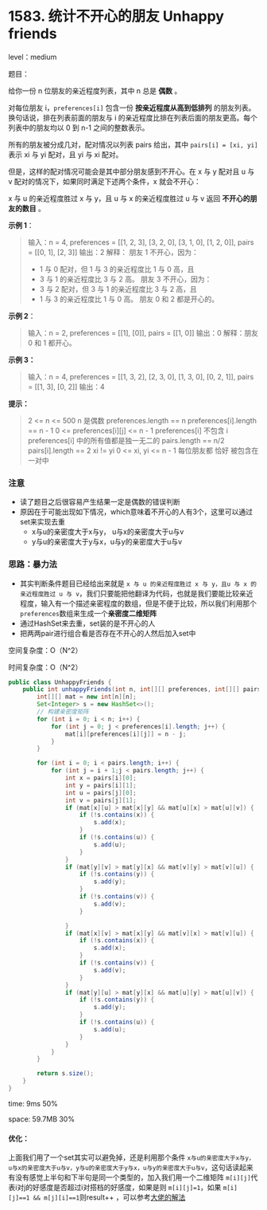 # 1583. 统计不开心的朋友 Unhappy friends

level：medium

题目：

给你一份 n 位朋友的亲近程度列表，其中 n 总是 **偶数** 。

对每位朋友 i，`preferences[i]` 包含一份 **按亲近程度从高到低排列** 的朋友列表。换句话说，排在列表前面的朋友与 i 的亲近程度比排在列表后面的朋友更高。每个列表中的朋友均以 0 到 n-1 之间的整数表示。

所有的朋友被分成几对，配对情况以列表 pairs 给出，其中 `pairs[i] = [xi, yi]` 表示 xi 与 yi 配对，且 yi 与 xi 配对。

但是，这样的配对情况可能会是其中部分朋友感到不开心。在 x 与 y 配对且 u 与 v 配对的情况下，如果同时满足下述两个条件，x 就会不开心：

x 与 u 的亲近程度胜过 x 与 y，且
u 与 x 的亲近程度胜过 u 与 v
返回 **不开心的朋友的数目** 。

**示例 1**：

> 输入：n = 4, preferences = [[1, 2, 3], [3, 2, 0], [3, 1, 0], [1, 2, 0]], pairs = [[0, 1], [2, 3]]
> 输出：2
> 解释：
> 朋友 1 不开心，因为：
>
> - 1 与 0 配对，但 1 与 3 的亲近程度比 1 与 0 高，且
> - 3 与 1 的亲近程度比 3 与 2 高。
>   朋友 3 不开心，因为：
> - 3 与 2 配对，但 3 与 1 的亲近程度比 3 与 2 高，且
> - 1 与 3 的亲近程度比 1 与 0 高。
>   朋友 0 和 2 都是开心的。

**示例 2**：

> 输入：n = 2, preferences = [[1], [0]], pairs = [[1, 0]]
> 输出：0
> 解释：朋友 0 和 1 都开心。

**示例 3：**

> 输入：n = 4, preferences = [[1, 3, 2], [2, 3, 0], [1, 3, 0], [0, 2, 1]], pairs = [[1, 3], [0, 2]]
> 输出：4

**提示：**

> 2 <= n <= 500
> n 是偶数
> preferences.length == n
> preferences[i].length == n - 1
> 0 <= preferences[i][j] <= n - 1
> preferences[i] 不包含 i
> preferences[i] 中的所有值都是独一无二的
> pairs.length == n/2
> pairs[i].length == 2
> xi != yi
> 0 <= xi, yi <= n - 1
> 每位朋友都 恰好 被包含在一对中



### 注意

- 读了题目之后很容易产生结果一定是偶数的错误判断
- 原因在于可能出现如下情况，which意味着不开心的人有3个，这里可以通过set来实现去重 
  - x与u的亲密度大于x与y， u与x的亲密度大于u与v
  - y与u的亲密度大于y与x，u与y的亲密度大于u与v

### 思路：暴力法

- 其实判断条件题目已经给出来就是 `x 与 u 的亲近程度胜过 x 与 y，且u 与 x 的亲近程度胜过 u 与 v`，我们只要能把他翻译为代码，也就是我们要能比较亲近程度，输入有一个描述亲密程度的数组，但是不便于比较，所以我们利用那个`preferences`数组来生成一个**亲密度二维矩阵**
- 通过HashSet来去重，set装的是不开心的人
- 把两两pair进行组合看是否存在不开心的人然后加入set中



空间复杂度：O（N^2）

时间复杂度：O（N^2）

```java
public class UnhappyFriends {
    public int unhappyFriends(int n, int[][] preferences, int[][] pairs) {
        int[][] mat = new int[n][n];
        Set<Integer> s = new HashSet<>();
        // 构建亲密度矩阵
        for (int i = 0; i < n; i++) {
            for (int j = 0; j < preferences[i].length; j++) {
                mat[i][preferences[i][j]] = n - j;
            }
        }

        for (int i = 0; i < pairs.length; i++) {
            for (int j = i + 1;j < pairs.length; j++) {
                int x = pairs[i][0];
                int y = pairs[i][1];
                int u = pairs[j][0];
                int v = pairs[j][1];
                if (mat[x][u] > mat[x][y] && mat[u][x] > mat[u][v]) {
                    if (!s.contains(x)) {
                        s.add(x);
                    }
                    if (!s.contains(u)) {
                        s.add(u);
                    }
                }
                if (mat[y][v] > mat[y][x] && mat[v][y] > mat[v][u]) {
                    if (!s.contains(y)) {
                        s.add(y);
                    }
                    if (!s.contains(v)) {
                        s.add(v);
                    }

                }
                if (mat[x][v] > mat[x][y] && mat[v][x] > mat[v][u]) {
                    if (!s.contains(x)) {
                        s.add(x);
                    }
                    if (!s.contains(v)) {
                        s.add(v);
                    }
                }
                if (mat[y][u] > mat[y][x] && mat[u][y] > mat[u][v]) {
                    if (!s.contains(y)) {
                        s.add(y);
                    }
                    if (!s.contains(u)) {
                        s.add(u);
                    }
                }
            }
        }

        return s.size();
    }
}

```

time: 9ms 50%

space: 59.7MB 30%

#### 优化：

上面我们用了一个set其实可以避免掉，还是利用那个条件 `x与u的亲密度大于x与y， u与x的亲密度大于u与v，y与u的亲密度大于y与x，u与y的亲密度大于u与v`，这句话读起来有没有感觉上半句和下半句是同一个类型的，加入我们用一个二维矩阵 `m[i][j]`代表i对j的好感度是否超过i对搭档的好感度，如果是则 `m[i][j]=1`，如果 `m[i][j]==1 && m[j][i]==1`则result++ ，可以参考[大佬的解法](https://leetcode-cn.com/problems/count-unhappy-friends/solution/java-shuang-bai-1ms-tong-su-yi-dong-by-shuaiyao/)